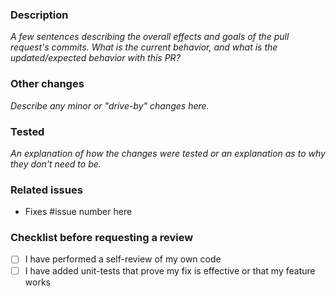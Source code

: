 ### Description

_A few sentences describing the overall effects and goals of the pull request's commits.
What is the current behavior, and what is the updated/expected behavior with this PR?_

### Other changes

_Describe any minor or "drive-by" changes here._

### Tested

_An explanation of how the changes were tested or an explanation as to why they don't need to be._

### Related issues

- Fixes #issue number here

### Checklist before requesting a review

- [ ] I have performed a self-review of my own code
- [ ] I have added unit-tests that prove my fix is effective or that my feature works
